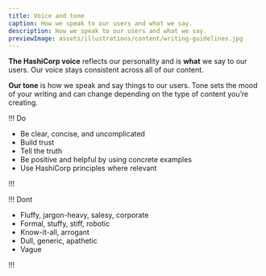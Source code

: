 ```yaml
---
title: Voice and tone
caption: How we speak to our users and what we say.
description: How we speak to our users and what we say.
previewImage: assets/illustrations/content/writing-guidelines.jpg
---
```


**The HashiCorp voice** reflects our personality and is **what** we say to our users. Our voice stays consistent across all of our content.

**Our tone** is how we speak and say things to our users. Tone sets the mood of your writing and can change depending on the type of content you’re creating.

!!! Do

- Be clear, concise, and uncomplicated
- Build trust
- Tell the truth
- Be positive and helpful by using concrete examples
- Use HashiCorp principles where relevant

!!!

!!! Dont

- Fluffy, jargon-heavy, salesy, corporate
- Formal, stuffy, stiff, robotic
- Know-it-all, arrogant
- Dull, generic, apathetic
- Vague

!!!